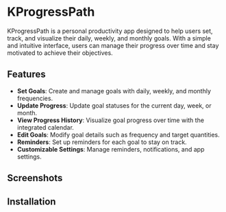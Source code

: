 # KProgressPath

KProgressPath is a personal productivity app designed to help users set, track, and visualize their daily, weekly, and monthly goals. With a simple and intuitive interface, users can manage their progress over time and stay motivated to achieve their objectives.

## Features

- **Set Goals**: Create and manage goals with daily, weekly, and monthly frequencies.
- **Update Progress**: Update goal statuses for the current day, week, or month.
- **View Progress History**: Visualize goal progress over time with the integrated calendar.
- **Edit Goals**: Modify goal details such as frequency and target quantities.
- **Reminders**: Set up reminders for each goal to stay on track.
- **Customizable Settings**: Manage reminders, notifications, and app settings.

## Screenshots

## Installation

